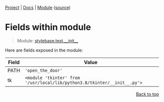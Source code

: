 [Project](https://github.com/pyrustic/stylebase#readme) | [Docs](https://github.com/pyrustic/stylebase/blob/master/docs/README.md) | [Module](https://github.com/pyrustic/stylebase/blob/master/docs/modules/stylebase/test/__init__/README.md) ([source](https://github.com/pyrustic/stylebase/blob/master/stylebase/test/__init__.py))

# Fields within module
> Module: [stylebase.test.\_\_init\_\_](https://github.com/pyrustic/stylebase/blob/master/docs/modules/stylebase/test/__init__/README.md)

Here are fields exposed in the module:

| Field | Value |
| --- | --- |
| PATH | `'open_the_door'` |
| tk | `<module 'tkinter' from '/usr/local/lib/python3.8/tkinter/__init__.py'>` |

<p align="right"><a href="#fields-within-module">Back to top</a></p>
